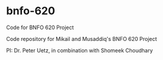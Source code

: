 # bnfo-620
Code for BNFO 620 Project

Code repository for Mikail and Musaddiq's BNFO 620 Project 

PI: Dr. Peter Uetz, in combination with Shomeek Choudhary


